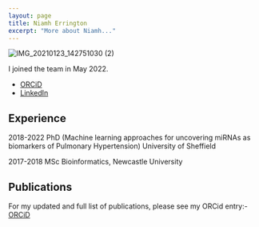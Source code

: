 ```yaml
---
layout: page
title: Niamh Errington
excerpt: "More about Niamh..."
---
```



![IMG_20210123_142751030 (2)](https://user-images.githubusercontent.com/44575854/199238019-122906e6-c8ff-4688-9c92-a7f0a841dc45.jpeg)


I joined the team in May 2022.

- [ORCiD](https://orcid.org/0000-0001-6768-7394)
- [LinkedIn](https://www.linkedin.com/in/niamh-errington/)

## Experience

2018-2022 PhD (Machine learning approaches for uncovering miRNAs as biomarkers of Pulmonary Hypertension) University of Sheffield

2017-2018 MSc Bioinformatics, Newcastle University


## Publications

For my updated and full list of publications, please see my ORCid entry:-
[ORCiD](https://orcid.org/0000-0001-6768-7394)


